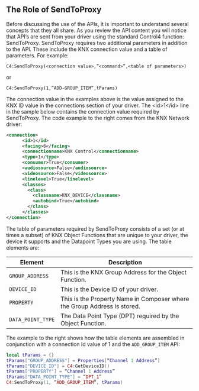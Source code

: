 ## The Role of SendToProxy

Before discussing the use of the APIs, it is important to understand several concepts that they all share. As you review the API content you will notice that API’s are sent from your driver using the standard Control4 function: SendToProxy. SendToProxy requires two additional parameters in addition to the API. These include the KNX connection value and a table of parameters. For example:

`C4:SendToProxy(<connection value>,”<command>”,<table of parameters>)`

or

`C4:SendToProxy(1,”ADD-GROUP_ITEM”,tParams)`

The connection value in the examples above is the value assigned to the KNX ID value in the connections section of your driver. The \<id\>1\</id\> line in the sample below contains the connection value required by SendToProxy. The code example to the right comes from the KNX Network driver:


```xml
<connection>
      <id>1</id>
      <facing>6</facing>
      <connectionname>KNX Control</connectionname>
      <type>1</type>
      <consumer>True</consumer>
      <audiosource>False</audiosource>
      <videosource>False</videosource>
      <linelevel>True</linelevel>
      <classes>
        <class>
          <classname>KNX_DEVICE</classname>
          <autobind>True</autobind>
        </class>
      </classes>
</connection>
```


The table of parameters required by SendToProxy consists of a set (or at times a subset) of KNX Object Functions that are unique to your driver, the device it supports and the Datapoint Types you are using. The table elements are:

| Element  | Description |
| --- | --- |
| `GROUP_ADDRESS` | This is the KNX Group Address for the Object Function. |
| `DEVICE_ID` | This is the Device ID of your driver. |
| `PROPERTY` | This is the Property Name in Composer where the Group Address is stored. |
| `DATA_POINT_TYPE`  | The Data Point Type (DPT) required by the Object Function. |

The example to the right shows how the table elements are assembled in conjunction with a connection Id value of 1 and the `ADD_GROUP_ITEM` API:

```lua
local tParams = {}
tParams["GROUP_ADDRESS"] = Properties[“Channel 1 Address”]
tParams["DEVICE_ID"] = C4:GetDeviceID()
tParams["PROPERTY"] = “Channel 1 Address”
tParams["DATA_POINT_TYPE"] = “DPT_1”
C4:SendToProxy(1, ”ADD_GROUP_ITEM”, tParams)
```


